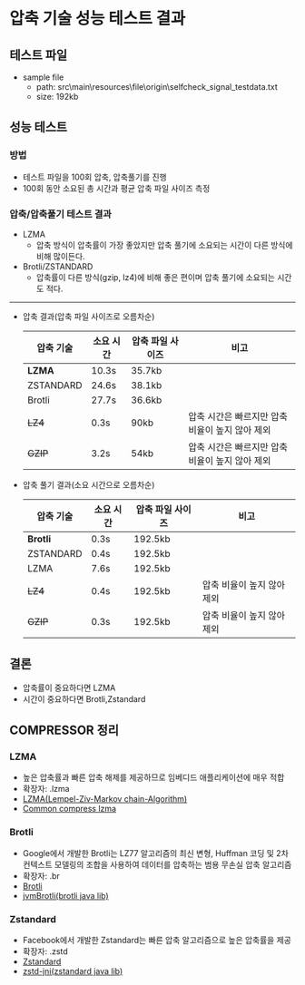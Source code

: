 # 압축 기술 성능 테스트 결과

## 테스트 파일
- sample file
    - path: src\main\resources\file\origin\selfcheck_signal_testdata.txt
    - size: 192kb

## 성능 테스트
### 방법
- 테스트 파일을 100회 압축, 압축풀기를 진행 
- 100회 동안 소요된 총 시간과 평균 압축 파일 사이즈 측정

### 압축/압축풀기 테스트 결과
- LZMA
    - 압축 방식이 압축률이 가장 좋았지만 압축 풀기에 소요되는 시간이 다른 방식에 비해 많이든다.
- Brotli/ZSTANDARD
    - 압축률이 다른 방식(gzip, lz4)에 비해 좋은 편이며 압축 풀기에 소요되는 시간도 적다.
  
---
  
- 압축 결과(압축 파일 사이즈로 오름차순)
  
  |압축 기술|소요 시간|압축 파일 사이즈|비고|
  |--------|--------|---------------|----|
  |**LZMA**|10.3s| 35.7kb| |
  |ZSTANDARD|24.6s|38.1kb| |
  |Brotli|27.7s|36.6kb| |
  |~~LZ4~~|0.3s|90kb|압축 시간은 빠르지만 압축 비율이 높지 않아 제외|
  |~~GZIP~~|3.2s|54kb|압축 시간은 빠르지만 압축 비율이 높지 않아 제외|

- 압축 풀기 결과(소요 시간으로 오름차순)
  
  |압축 기술|소요 시간|압축 파일 사이즈|비고|
  |--------|--------|---------------|----|
  |**Brotli**|0.3s|192.5kb| |
  |ZSTANDARD|0.4s|192.5kb| |
  |LZMA|7.6s|192.5kb| |
  |~~LZ4~~|0.4s|192.5kb|압축 비율이 높지 않아 제외|
  |~~GZIP~~|0.3s|192.5kb|압축 비율이 높지 않아 제외|

## 결론
- 압축률이 중요하다면 LZMA
- 시간이 중요하다면 Brotli,Zstandard

## COMPRESSOR 정리
### LZMA
- 높은 압축률과 빠른 압축 해제를 제공하므로 임베디드 애플리케이션에 매우 적합
- 확장자: .lzma
- [LZMA(Lempel-Ziv-Markov chain-Algorithm)](https://www.7-zip.org/sdk.html)
- [Common compress lzma](https://commons.apache.org/proper/commons-compress/examples.html)

### Brotli
- Google에서 개발한 Brotli는 LZ77 알고리즘의 최신 변형, Huffman 코딩 및 2차 컨텍스트 모델링의 조합을 사용하여 데이터를 압축하는 범용 무손실 압축 알고리즘
- 확장자: .br
- [Brotli](https://github.com/google/brotli)
- [jvmBrotli(brotli java lib)](https://jvmbrotli.com/)

### Zstandard
- Facebook에서 개발한 Zstandard는 빠른 압축 알고리즘으로 높은 압축률을 제공
- 확장자: .zstd
- [Zstandard](https://facebook.github.io/zstd/)
- [zstd-jni(zstandard java lib)](https://github.com/luben/zstd-jni)
